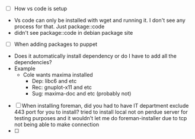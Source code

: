 - [ ] How vs code is setup
- Vs code can only be installed with wget and running it. I don't see any process for that. Just package::code
- didn't see package::code in debian package site
- [ ] When adding packages to puppet
- Does it automatically install dependency or do I have to add all the dependencies?
- Example
	- Cole wants maxima installed
		- Dep: libc6 and etc
		- Rec: gnuplot-x11 and etc
		- Sug: maxima-doc and etc (probably not)
- [ ] When installing foreman, did you had to have IT department exclude 443 port for you to install? tried to install local not on perdue server for testing purposes and it wouldn't let me do foreman-installer due to tcp not being able to make connection
- [ ] 
